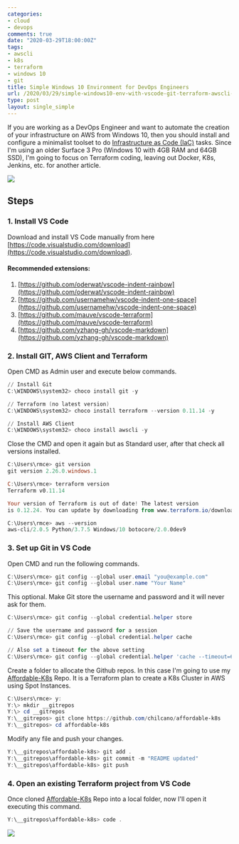 ```yaml
---
categories:
- cloud
- devops
comments: true
date: "2020-03-29T18:00:00Z"
tags:
- awscli
- k8s
- terraform
- windows 10
- git
title: Simple Windows 10 Environment for DevOps Engineers
url: /2020/03/29/simple-windows10-env-with-vscode-git-terraform-awscli-for-devops-engineers
type: post
layout: single_simple
---
```

If you are working as a DevOps Engineer and want to automate the creation of your infrastructure on AWS from Windows 10, then you should install and configure a minimalist toolset to do [Infrastructure as Code (IaC)](https://en.wikipedia.org/wiki/Infrastructure_as_code) tasks. Since I'm using an older Surface 3 Pro (Windows 10 with 4GB RAM and 64GB SSD), I'm going to focus on Terraform coding, leaving out Docker, K8s, Jenkins, etc. for another article.

![](/assets/blog20200330b/20200330b-simple-windows10-env-with-vscode-git-terraform-awscli-for-devops-1.png)

<!--more-->

## Steps

### 1. Install VS Code

Download and install VS Code manually from here [https://code.visualstudio.com/download](https://code.visualstudio.com/download).

#### Recommended extensions:
1. [https://github.com/oderwat/vscode-indent-rainbow](https://github.com/oderwat/vscode-indent-rainbow)
2. [https://github.com/usernamehw/vscode-indent-one-space](https://github.com/usernamehw/vscode-indent-one-space)
3. [https://github.com/mauve/vscode-terraform](https://github.com/mauve/vscode-terraform)
4. [https://github.com/yzhang-gh/vscode-markdown](https://github.com/yzhang-gh/vscode-markdown)

### 2. Install GIT, AWS Client and Terraform

Open CMD as Admin user and execute below commands.

```powershell
// Install Git
C:\WINDOWS\system32> choco install git -y

// Terraform (no latest version)
C:\WINDOWS\system32> choco install terraform --version 0.11.14 -y

// Install AWS Client
C:\WINDOWS\system32> choco install awscli -y
```

Close the CMD and open it again but as Standard user, after that check all versions installed.

```powershell
C:\Users\rmce> git version
git version 2.26.0.windows.1

C:\Users\rmce> terraform version
Terraform v0.11.14

Your version of Terraform is out of date! The latest version
is 0.12.24. You can update by downloading from www.terraform.io/downloads.html

C:\Users\rmce> aws --version
aws-cli/2.0.5 Python/3.7.5 Windows/10 botocore/2.0.0dev9
```

### 3. Set up Git in VS Code

Open CMD and run the following commands.

```powershell
C:\Users\rmce> git config --global user.email "you@example.com"
C:\Users\rmce> git config --global user.name "Your Name"
```

This optional. Make Git store the username and password and it will never ask for them.

```powershell
C:\Users\rmce> git config --global credential.helper store

// Save the username and password for a session
C:\Users\rmce> git config --global credential.helper cache

// Also set a timeout for the above setting
C:\Users\rmce> git config --global credential.helper 'cache --timeout=600'
```

Create a folder to allocate the Github repos. In this case I'm going to use my [Affordable-K8s](https://github.com/chilcano/affordable-k8s) Repo. It is a Terraform plan to create a K8s Cluster in AWS using Spot Instances.

```powershell
C:\Users\rmce> y:
Y:\> mkdir __gitrepos
Y:\> cd __gitrepos
Y:\__gitrepos> git clone https://github.com/chilcano/affordable-k8s
Y:\__gitrepos> cd affordable-k8s
```

Modify any file and push your changes.

```powershell
Y:\__gitrepos\affordable-k8s> git add .
Y:\__gitrepos\affordable-k8s> git commit -m "README updated"
Y:\__gitrepos\affordable-k8s> git push
```

### 4. Open an existing Terraform project from VS Code

Once cloned [Affordable-K8s](https://github.com/chilcano/affordable-k8s) Repo into a local folder, now I'll open it executing this command.

```powershell
Y:\__gitrepos\affordable-k8s> code .
```

![](/assets/blog20200330b/20200330b-simple-windows10-env-with-vscode-git-terraform-awscli-for-devops-2.png)